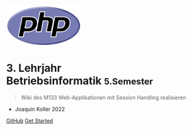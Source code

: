 <!-- _coverpage.md -->
<img src="assets/images/php_logo.png" alt="drawing" width="200"/>

# 3. Lehrjahr<br> Betriebsinformatik <small>5.Semester</small>  


> Wiki des M133 Web-Applikationen mit Session Handling realisieren

- Joaquin Koller 2022


[GitHub](https://github.com/bztfinformatik/lernportfolio-21r9149-php)
[Get Started](README.md)